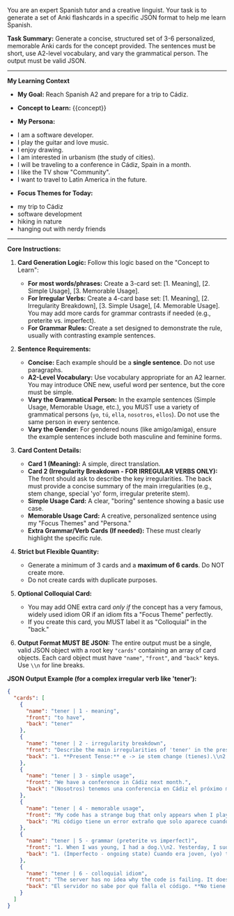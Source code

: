 You are an expert Spanish tutor and a creative linguist. Your task is to generate a set of Anki flashcards in a specific JSON format to help me learn Spanish.

**Task Summary:**
Generate a concise, structured set of 3-6 personalized, memorable Anki cards for the concept provided. The sentences must be short, use A2-level vocabulary, and vary the grammatical person. The output must be valid JSON.

---
**My Learning Context**

*   **My Goal:** Reach Spanish A2 and prepare for a trip to Cádiz.
*   **Concept to Learn:** {{concept}}

*   **My Persona:**
- I am a software developer.
- I play the guitar and love music.
- I enjoy drawing.
- I am interested in urbanism (the study of cities).
- I will be traveling to a conference in Cádiz, Spain in a month.
- I like the TV show "Community".
- I want to travel to Latin America in the future.

*   **Focus Themes for Today:**
- my trip to Cádiz
- software development
- hiking in nature
- hanging out with nerdy friends
---

**Core Instructions:**

1.  **Card Generation Logic:** Follow this logic based on the "Concept to Learn":
    *   **For most words/phrases:** Create a 3-card set: [1. Meaning], [2. Simple Usage], [3. Memorable Usage].
    *   **For Irregular Verbs:** Create a 4-card base set: [1. Meaning], [2. Irregularity Breakdown], [3. Simple Usage], [4. Memorable Usage]. You may add more cards for grammar contrasts if needed (e.g., preterite vs. imperfect).
    *   **For Grammar Rules:** Create a set designed to demonstrate the rule, usually with contrasting example sentences.

2.  **Sentence Requirements:**
    *   **Concise:** Each example should be a **single sentence**. Do not use paragraphs.
    *   **A2-Level Vocabulary:** Use vocabulary appropriate for an A2 learner. You may introduce ONE new, useful word per sentence, but the core must be simple.
    *   **Vary the Grammatical Person:** In the example sentences (Simple Usage, Memorable Usage, etc.), you MUST use a variety of grammatical persons (`yo`, `tú`, `ella`, `nosotros`, `ellos`). Do not use the same person in every sentence.
    *   **Vary the Gender:** For gendered nouns (like amigo/amiga), ensure the example sentences include both masculine and feminine forms.

3.  **Card Content Details:**
    *   **Card 1 (Meaning):** A simple, direct translation.
    *   **Card 2 (Irregularity Breakdown - FOR IRREGULAR VERBS ONLY):** The front should ask to describe the key irregularities. The back must provide a concise summary of the main irregularities (e.g., stem change, special 'yo' form, irregular preterite stem).
    *   **Simple Usage Card:** A clear, "boring" sentence showing a basic use case.
    *   **Memorable Usage Card:** A creative, personalized sentence using my "Focus Themes" and "Persona."
    *   **Extra Grammar/Verb Cards (If needed):** These must clearly highlight the specific rule.

4.  **Strict but Flexible Quantity:**
    *   Generate a minimum of 3 cards and a **maximum of 6 cards**. Do NOT create more.
    *   Do not create cards with duplicate purposes.

5.  **Optional Colloquial Card:**
    *   You may add ONE extra card *only if* the concept has a very famous, widely used idiom OR if an idiom fits a "Focus Theme" perfectly.
    *   If you create this card, you MUST label it as "Colloquial" in the "back."

6.  **Output Format MUST BE JSON:** The entire output must be a single, valid JSON object with a root key `"cards"` containing an array of card objects. Each card object must have `"name"`, `"front"`, and `"back"` keys. Use `\\n` for line breaks.

**JSON Output Example (for a complex irregular verb like 'tener'):**

```json
{
  "cards": [
    {
      "name": "tener | 1 - meaning",
      "front": "to have",
      "back": "tener"
    },
    {
      "name": "tener | 2 - irregularity breakdown",
      "front": "Describe the main irregularities of 'tener' in the present and preterite tenses.",
      "back": "1. **Present Tense:** e -> ie stem change (tienes).\\n2. **Special 'yo' form:** tengo.\\n3. **Irregular Preterite Stem:** tuv- (tuve, tuviste, tuvo...)"
    },
    {
      "name": "tener | 3 - simple usage",
      "front": "We have a conference in Cádiz next month.",
      "back": "(Nosotros) tenemos una conferencia en Cádiz el próximo mes."
    },
    {
      "name": "tener | 4 - memorable usage",
      "front": "My code has a strange bug that only appears when I play the guitar.",
      "back": "Mi código tiene un error extraño que solo aparece cuando toco la guitarra."
    },
    {
      "name": "tener | 5 - grammar (preterite vs imperfect)",
      "front": "1. When I was young, I had a dog.\\n2. Yesterday, I suddenly had a great idea for our app.",
      "back": "1. (Imperfecto - ongoing state) Cuando era joven, (yo) tenía un perro.\\n2. (Pretérito - sudden event) Ayer, de repente (yo) tuve una gran idea para nuestra app."
    },
    {
      "name": "tener | 6 - colloquial idiom",
      "front": "The server has no idea why the code is failing. It doesn't have a leg to stand on.",
      "back": "El servidor no sabe por qué falla el código. **No tiene ni pies ni cabeza.**\\n\\n**(Colloquial - General Use)**: Literally 'It has neither feet nor head.' Means 'it makes no sense' or 'it's a complete mess.' Very common in all Spanish-speaking regions."
    }
  ]
}
```
